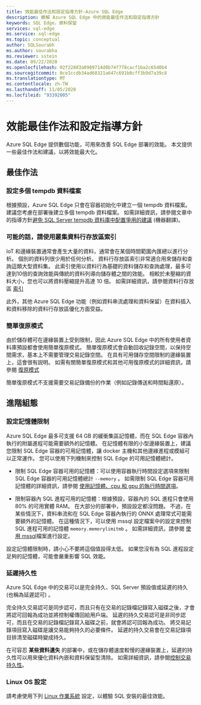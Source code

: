 ```yaml
---
title: 效能最佳作法和設定指導方針-Azure SQL Edge
description: 瞭解 Azure SQL Edge 中的效能最佳作法和設定指導方針
keywords: SQL Edge，資料保留
services: sql-edge
ms.service: sql-edge
ms.topic: conceptual
author: SQLSourabh
ms.author: sourabha
ms.reviewer: sstein
ms.date: 09/22/2020
ms.openlocfilehash: 02f22883a0989714d8b74f778cacf1ba2c65d0b4
ms.sourcegitcommit: 0ce1ccdb34ad60321a647c691b0cff3b9d7a39c8
ms.translationtype: MT
ms.contentlocale: zh-TW
ms.lasthandoff: 11/05/2020
ms.locfileid: "93392005"
---
```

# <a name="performance-best-practices-and-configuration-guidelines"></a>效能最佳作法和設定指導方針

Azure SQL Edge 提供數個功能，可用來改善 SQL Edge 部署的效能。 本文提供一些最佳作法和建議，以將效能最大化。 

## <a name="best-practices"></a>最佳作法 

### <a name="configure-multiple-tempdb-data-files"></a>設定多個 tempdb 資料檔案

根據預設，Azure SQL Edge 只會在容器初始化中建立一個 tempdb 資料檔案。 建議您考慮在部署後建立多個 tempdb 資料檔案。 如需詳細資訊，請參閱文章中的指導方針[避免 SQL Server tempdb 資料庫中配置爭用的建議](https://support.microsoft.com/help/2154845/recommendations-to-reduce-allocation-contention-in-sql-server-tempdb-d) \(機器翻譯\)。

### <a name="use-clustered-columnstore-indexes-where-possible"></a>可能的話，請使用叢集資料行存放區索引

IoT 和邊緣裝置通常會產生大量的資料，通常會在某個時間範圍內匯總以進行分析。 個別的資料列很少用於任何分析。 資料行存放區索引非常適合用來儲存和查詢這類大型資料集。 此索引使用以資料行為基礎的資料儲存和查詢處理，最多可達到10倍的查詢效能與傳統的資料列導向儲存體之間的效能。 相較於未壓縮的資料大小，您也可以將資料壓縮提升高達 10 倍。 如需詳細資訊，請參閱資料行存放區 [索引](/sql/relational-databases/indexes/columnstore-indexes-overview)

此外，其他 Azure SQL Edge 功能（例如資料串流處理和資料保留）在資料插入和資料移除的資料行存放區優化方面受益。 

### <a name="simple-recovery-model"></a>簡單復原模式

由於儲存體可在邊緣裝置上受到限制，因此 Azure SQL Edge 中的所有使用者資料庫預設都會使用簡單復原模式。 簡單復原模式會自動回收記錄空間，以保持空間需求，基本上不需要管理交易記錄空間。 在具有可用儲存空間限制的邊緣裝置上，這會很有説明。 如需有關簡單復原模式和其他可用復原模式的詳細資訊，請參閱 [復原模式](/sql/relational-databases/backup-restore/recovery-models-sql-server)

簡單復原模式不支援需要交易記錄備份的作業（例如記錄傳送和時間點還原）。  

## <a name="advanced-configuration"></a>進階組態 

### <a name="setting-memory-limits"></a>設定記憶體限制

Azure SQL Edge 最多可支援 64 GB 的緩衝集區記憶體，而在 SQL Edge 容器內執行的附屬進程可能需要額外的記憶體。 在記憶體有限的小型邊緣裝置上，建議您限制 SQL Edge 容器的可用記憶體，讓 docker 主機和其他邊緣進程或模組可以正常運作。 您可以使用下列機制來控制 SQL Edge 的可用記憶體總計。 

- 限制 SQL Edge 容器可用的記憶體：可以使用容器執行時間設定選項來限制 SQL Edge 容器的可用記憶體總計 `--memory` 。 如需限制 SQL Edge 容器可用記憶體的詳細資訊，請參閱 [使用記憶體、cpu 和 gpu 的執行時間選項](https://docs.docker.com/config/containers/resource_constraints/)。

- 限制容器內 SQL 進程可用的記憶體：根據預設，容器內的 SQL 進程只會使用80% 的可用實體 RAM。 在大部分的部署中，預設設定都沒問題。 不過，在某些情況下，資料串流和在 SQL Edge 容器內執行的 ONNX 處理常式可能需要額外的記憶體。 在這種情況下，可以使用 mssql 設定檔案中的設定來控制 SQL 進程可用的記憶體 `memory.memorylimitmb` 。 如需詳細資訊，請參閱 [使用 mssql](configure.md#configure-by-using-an-mssqlconf-file)檔案進行設定。

設定記憶體限制時，請小心不要將這個值設得太低。 如果您沒有為 SQL 進程設定足夠的記憶體，可能會嚴重影響 SQL 效能。

### <a name="delayed-durability"></a>延遲持久性

Azure SQL Edge 中的交易可以是完全持久、SQL Server 預設值或延遲的持久 (也稱為延遲認可) 。

完全持久交易認可是同步認可，而且只有在交易的記錄檔記錄寫入磁碟之後，才會將認可回報為成功並將控制權傳回給用戶端。 延遲的持久交易認可是非同步認可，而且在交易的記錄檔記錄寫入磁碟之前，就會將認可回報為成功。 將交易記錄項目寫入磁碟是讓交易能夠持久的必要條件。 延遲的持久交易會在交易記錄項目排清至磁碟時變成持久。 

在可容忍 **某些資料遺失** 的部署中，或在儲存體速度較慢的邊緣裝置上，延遲的持久性可以用來優化資料內嵌和資料保留型清除。 如需詳細資訊，請參閱[控制交易持久性](/sql/relational-databases/logs/control-transaction-durability)。


### <a name="linux-os-configurations"></a>Linux OS 設定 

請考慮使用下列 [Linux 作業系統](/sql/linux/sql-server-linux-performance-best-practices#linux-os-configuration) 設定，以體驗 SQL 安裝的最佳效能。